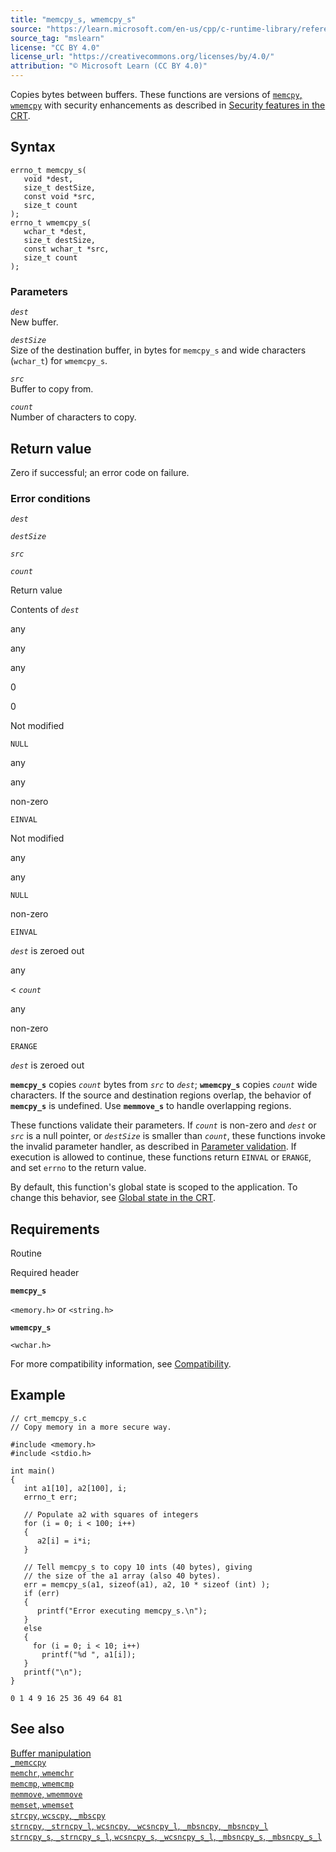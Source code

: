 ```yaml
---
title: "memcpy_s, wmemcpy_s"
source: "https://learn.microsoft.com/en-us/cpp/c-runtime-library/reference/memcpy-s-wmemcpy-s?view=msvc-170"
source_tag: "mslearn"
license: "CC BY 4.0"
license_url: "https://creativecommons.org/licenses/by/4.0/"
attribution: "© Microsoft Learn (CC BY 4.0)"
---
```

Copies bytes between buffers. These functions are versions of [`memcpy`, `wmemcpy`](https://learn.microsoft.com/en-us/cpp/c-runtime-library/reference/memcpy-wmemcpy?view=msvc-170) with security enhancements as described in [Security features in the CRT](https://learn.microsoft.com/en-us/cpp/c-runtime-library/security-features-in-the-crt?view=msvc-170).

## Syntax

```
errno_t memcpy_s(
   void *dest,
   size_t destSize,
   const void *src,
   size_t count
);
errno_t wmemcpy_s(
   wchar_t *dest,
   size_t destSize,
   const wchar_t *src,
   size_t count
);
```

### Parameters

_`dest`_  
New buffer.

_`destSize`_  
Size of the destination buffer, in bytes for `memcpy_s` and wide characters (`wchar_t`) for `wmemcpy_s`.

_`src`_  
Buffer to copy from.

_`count`_  
Number of characters to copy.

## Return value

Zero if successful; an error code on failure.

### Error conditions

_`dest`_

_`destSize`_

_`src`_

_`count`_

Return value

Contents of _`dest`_

any

any

any

0

0

Not modified

`NULL`

any

any

non-zero

`EINVAL`

Not modified

any

any

`NULL`

non-zero

`EINVAL`

_`dest`_ is zeroed out

any

< _`count`_

any

non-zero

`ERANGE`

_`dest`_ is zeroed out

**`memcpy_s`** copies _`count`_ bytes from _`src`_ to _`dest`_; **`wmemcpy_s`** copies _`count`_ wide characters. If the source and destination regions overlap, the behavior of **`memcpy_s`** is undefined. Use **`memmove_s`** to handle overlapping regions.

These functions validate their parameters. If _`count`_ is non-zero and _`dest`_ or _`src`_ is a null pointer, or _`destSize`_ is smaller than _`count`_, these functions invoke the invalid parameter handler, as described in [Parameter validation](https://learn.microsoft.com/en-us/cpp/c-runtime-library/parameter-validation?view=msvc-170). If execution is allowed to continue, these functions return `EINVAL` or `ERANGE`, and set `errno` to the return value.

By default, this function's global state is scoped to the application. To change this behavior, see [Global state in the CRT](https://learn.microsoft.com/en-us/cpp/c-runtime-library/global-state?view=msvc-170).

## Requirements

Routine

Required header

**`memcpy_s`**

`<memory.h>` or `<string.h>`

**`wmemcpy_s`**

`<wchar.h>`

For more compatibility information, see [Compatibility](https://learn.microsoft.com/en-us/cpp/c-runtime-library/compatibility?view=msvc-170).

## Example

```
// crt_memcpy_s.c
// Copy memory in a more secure way.

#include <memory.h>
#include <stdio.h>

int main()
{
   int a1[10], a2[100], i;
   errno_t err;

   // Populate a2 with squares of integers
   for (i = 0; i < 100; i++)
   {
      a2[i] = i*i;
   }

   // Tell memcpy_s to copy 10 ints (40 bytes), giving
   // the size of the a1 array (also 40 bytes).
   err = memcpy_s(a1, sizeof(a1), a2, 10 * sizeof (int) );
   if (err)
   {
      printf("Error executing memcpy_s.\n");
   }
   else
   {
     for (i = 0; i < 10; i++)
       printf("%d ", a1[i]);
   }
   printf("\n");
}
```

```
0 1 4 9 16 25 36 49 64 81
```

## See also

[Buffer manipulation](https://learn.microsoft.com/en-us/cpp/c-runtime-library/buffer-manipulation?view=msvc-170)  
[`_memccpy`](https://learn.microsoft.com/en-us/cpp/c-runtime-library/reference/memccpy?view=msvc-170)  
[`memchr`, `wmemchr`](https://learn.microsoft.com/en-us/cpp/c-runtime-library/reference/memchr-wmemchr?view=msvc-170)  
[`memcmp`, `wmemcmp`](https://learn.microsoft.com/en-us/cpp/c-runtime-library/reference/memcmp-wmemcmp?view=msvc-170)  
[`memmove`, `wmemmove`](https://learn.microsoft.com/en-us/cpp/c-runtime-library/reference/memmove-wmemmove?view=msvc-170)  
[`memset`, `wmemset`](https://learn.microsoft.com/en-us/cpp/c-runtime-library/reference/memset-wmemset?view=msvc-170)  
[`strcpy`, `wcscpy`, `_mbscpy`](https://learn.microsoft.com/en-us/cpp/c-runtime-library/reference/strcpy-wcscpy-mbscpy?view=msvc-170)  
[`strncpy`, `_strncpy_l`, `wcsncpy`, `_wcsncpy_l`, `_mbsncpy`, `_mbsncpy_l`](https://learn.microsoft.com/en-us/cpp/c-runtime-library/reference/strncpy-strncpy-l-wcsncpy-wcsncpy-l-mbsncpy-mbsncpy-l?view=msvc-170)  
[`strncpy_s`, `_strncpy_s_l`, `wcsncpy_s`, `_wcsncpy_s_l`, `_mbsncpy_s`, `_mbsncpy_s_l`](https://learn.microsoft.com/en-us/cpp/c-runtime-library/reference/strncpy-s-strncpy-s-l-wcsncpy-s-wcsncpy-s-l-mbsncpy-s-mbsncpy-s-l?view=msvc-170)